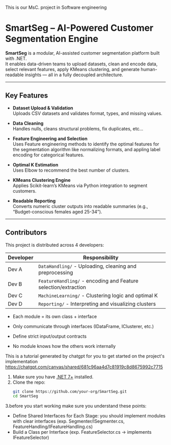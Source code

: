 This is our MsC. project in Software engineering

# SmartSeg – AI-Powered Customer Segmentation Engine

**SmartSeg** is a modular, AI-assisted customer segmentation platform built with .NET.  
It enables data-driven teams to upload datasets, clean and encode data, select relevant features, apply KMeans clustering, and generate human-readable insights — all in a fully decoupled architecture.

---

##  Key Features

- **Dataset Upload & Validation**  
  Uploads CSV datasets and validates format, types, and missing values.

- **Data Cleaning**  
  Handles nulls, cleans structural problems, fix duplicates, etc...

- **Feature Engineering and Selection**  
  Uses Feature engineering methods to identify the optimal features for the segmentation algorithm like normalizing formats, and appling label encoding for categorical features.

- **Optimal K Estimation**  
  Uses Elbow to recommend the best number of clusters.
  
- **KMeans Clustering Engine**  
  Applies Scikit-learn’s KMeans via Python integration to segment customers.

- **Readable Reporting**  
  Converts numeric cluster outputs into readable summaries (e.g., “Budget-conscious females aged 25-34”).

---

## Contributors

This project is distributed across 4 developers:

| Developer | Responsibility |
|----------|----------------|
| Dev A     | `DataHandling/` - Uploading, cleaning and preprocessing |
| Dev B     | `FeatureHandling/` - encoding and Feature selection/extraction |
| Dev C     | `MachineLearning/` - Clustering logic and optimal K |
| Dev D     | `Reporting/` - Interpreting and visualizing clusters |

- Each module = its own class + interface

- Only communicate through interfaces (IDataFrame, IClusterer, etc.)

- Define strict input/output contracts

- No module knows how the others work internally

This is a tutorial generated by chatgpt for you to get started on the project's implementation
https://chatgpt.com/canvas/shared/681c96aa4d7c81919c8d8675992c7715


1. Make sure you have [.NET 7+](https://dotnet.microsoft.com/en-us/download) installed.
2. Clone the repo:
   ```bash
   git clone https://github.com/your-org/SmartSeg.git
   cd SmartSeg
3.before you start working make sure you understand these points: 
- Define Shared Interfaces for Each Stage: you should implement modules with clear interfaces (exp. Segmenter/ISegmenter.cs, FeatureHandling/IFeatureHandling.cs)
- Build a Class per Interface (exp. FeatureSelector.cs → implements IFeatureSelector)


